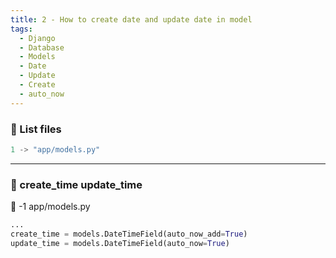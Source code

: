```yaml
---
title: 2 - How to create date and update date in model
tags:
  - Django
  - Database
  - Models
  - Date
  - Update
  - Create
  - auto_now
---
```


### 📜 List files
```python
1 -> "app/models.py"
```
---
### 💬 create_time update_time
 📁 -1 app/models.py

```python
...
create_time = models.DateTimeField(auto_now_add=True)
update_time = models.DateTimeField(auto_now=True)
```
